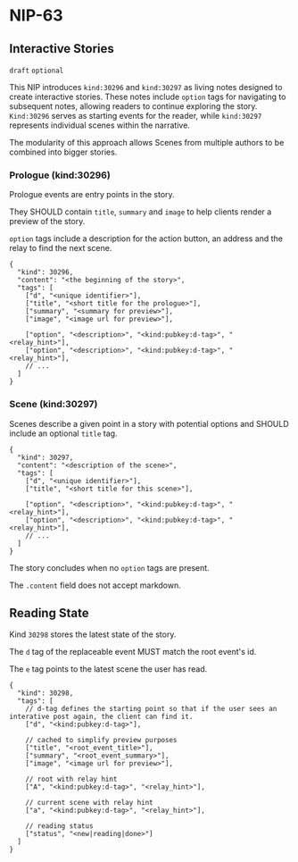 NIP-63
======

Interactive Stories
-------------------

`draft` `optional`

This NIP introduces `kind:30296` and `kind:30297` as living notes designed to create interactive stories. These notes include `option` tags for navigating to subsequent notes, allowing readers to continue exploring the story. `Kind:30296` serves as starting events for the reader, while `kind:30297` represents individual scenes within the narrative.

The modularity of this approach allows Scenes from multiple authors to be combined into bigger stories. 

### Prologue (kind:30296)

Prologue events are entry points in the story. 

They SHOULD contain `title`, `summary` and `image` to help clients render a preview of the story.

`option` tags include a description for the action button, an address and the relay to find the next scene.

```jsonc
{
  "kind": 30296,
  "content": "<the beginning of the story>",
  "tags": [
    ["d", "<unique identifier>"],
    ["title", "<short title for the prologue>"],
    ["summary", "<summary for preview>"],
    ["image", "<image url for preview>"],

    ["option", "<description>", "<kind:pubkey:d-tag>", "<relay_hint>"],
    ["option", "<description>", "<kind:pubkey:d-tag>", "<relay_hint>"],
    // ...
  ]
}
```

### Scene (kind:30297)

Scenes describe a given point in a story with potential options and SHOULD include an optional `title` tag.

```jsonc
{
  "kind": 30297,
  "content": "<description of the scene>",
  "tags": [
    ["d", "<unique identifier>"],
    ["title", "<short title for this scene>"],

    ["option", "<description>", "<kind:pubkey:d-tag>", "<relay_hint>"],
    ["option", "<description>", "<kind:pubkey:d-tag>", "<relay_hint>"],
    // ...
  ]
}
```

The story concludes when no `option` tags are present.

The `.content` field does not accept markdown.

## Reading State

Kind `30298` stores the latest state of the story. 

The `d` tag of the replaceable event MUST match the root event's id.

The `e` tag points to the latest scene the user has read.

```jsonc
{
  "kind": 30298,
  "tags": [
    // d-tag defines the starting point so that if the user sees an interative post again, the client can find it. 
    ["d", "<kind:pubkey:d-tag>"],

    // cached to simplify preview purposes
    ["title", "<root_event_title>"],
    ["summary", "<root_event_summary>"], 
    ["image", "<image url for preview>"],

    // root with relay hint
    ["A", "<kind:pubkey:d-tag>", "<relay_hint>"], 

    // current scene with relay hint
    ["a", "<kind:pubkey:d-tag>", "<relay_hint>"], 

    // reading status 
    ["status", "<new|reading|done>"]
  ]
}
```